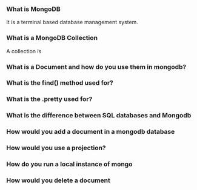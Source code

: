 ### What is MongoDB

It is a terminal based database management system.

### What is a MongoDB Collection

A collection is 

### What is a Document and how do you use them in mongodb?

### What is the find() method used for?

### What is the .pretty used for?

### What is the difference between SQL databases and Mongodb

### How would you add a document in a mongodb database

### How would you use a projection?

### How do you run a local instance of mongo

### How would you delete a document
